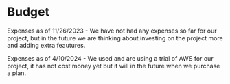 # Budget
Expenses as of 11/26/2023 - We have not had any expenses so far for our project, but in the future we are thinking about investing on the project more and adding extra feautures.

Expenses as of 4/10/2024 - We used and are using a trial of AWS for our project, it has not cost money yet but it will in the future when we purchase a plan.
